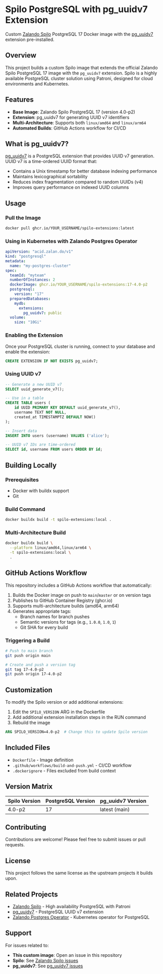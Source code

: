 # Spilo PostgreSQL with pg_uuidv7 Extension

Custom [Zalando Spilo](https://github.com/zalando/spilo) PostgreSQL 17 Docker image with the [pg_uuidv7](https://github.com/fboulnois/pg_uuidv7) extension pre-installed.

## Overview

This project builds a custom Spilo image that extends the official Zalando Spilo PostgreSQL 17 image with the `pg_uuidv7` extension. Spilo is a highly available PostgreSQL cluster solution using Patroni, designed for cloud environments and Kubernetes.

## Features

- **Base Image**: Zalando Spilo PostgreSQL 17 (version 4.0-p2)
- **Extension**: pg_uuidv7 for generating UUID v7 identifiers
- **Multi-Architecture**: Supports both `linux/amd64` and `linux/arm64`
- **Automated Builds**: GitHub Actions workflow for CI/CD

## What is pg_uuidv7?

[pg_uuidv7](https://github.com/fboulnois/pg_uuidv7) is a PostgreSQL extension that provides UUID v7 generation. UUID v7 is a time-ordered UUID format that:

- Contains a Unix timestamp for better database indexing performance
- Maintains lexicographical sortability
- Reduces index fragmentation compared to random UUIDs (v4)
- Improves query performance on indexed UUID columns

## Usage

### Pull the Image

```bash
docker pull ghcr.io/YOUR_USERNAME/spilo-extensions:latest
```

### Using in Kubernetes with Zalando Postgres Operator

```yaml
apiVersion: "acid.zalan.do/v1"
kind: "postgresql"
metadata:
  name: "my-postgres-cluster"
spec:
  teamId: "myteam"
  numberOfInstances: 2
  dockerImage: ghcr.io/YOUR_USERNAME/spilo-extensions:17-4.0-p2
  postgresql:
    version: "17"
  preparedDatabases:
    mydb:
      extensions:
        pg_uuidv7: public
  volume:
    size: "10Gi"
```

### Enabling the Extension

Once your PostgreSQL cluster is running, connect to your database and enable the extension:

```sql
CREATE EXTENSION IF NOT EXISTS pg_uuidv7;
```

### Using UUID v7

```sql
-- Generate a new UUID v7
SELECT uuid_generate_v7();

-- Use in a table
CREATE TABLE users (
    id UUID PRIMARY KEY DEFAULT uuid_generate_v7(),
    username TEXT NOT NULL,
    created_at TIMESTAMPTZ DEFAULT NOW()
);

-- Insert data
INSERT INTO users (username) VALUES ('alice');

-- UUID v7 IDs are time-ordered
SELECT id, username FROM users ORDER BY id;
```

## Building Locally

### Prerequisites

- Docker with buildx support
- Git

### Build Command

```bash
docker buildx build -t spilo-extensions:local .
```

### Multi-Architecture Build

```bash
docker buildx build \
  --platform linux/amd64,linux/arm64 \
  -t spilo-extensions:local \
  .
```

## GitHub Actions Workflow

This repository includes a GitHub Actions workflow that automatically:

1. Builds the Docker image on push to `main`/`master` or on version tags
2. Publishes to GitHub Container Registry (ghcr.io)
3. Supports multi-architecture builds (amd64, arm64)
4. Generates appropriate tags:
   - Branch names for branch pushes
   - Semantic versions for tags (e.g., `1.0.0`, `1.0`, `1`)
   - Git SHA for every build

### Triggering a Build

```bash
# Push to main branch
git push origin main

# Create and push a version tag
git tag 17-4.0-p2
git push origin 17-4.0-p2
```

## Customization

To modify the Spilo version or add additional extensions:

1. Edit the `SPILO_VERSION` ARG in the Dockerfile
2. Add additional extension installation steps in the RUN command
3. Rebuild the image

```dockerfile
ARG SPILO_VERSION=4.0-p2  # Change this to update Spilo version
```

## Included Files

- `Dockerfile` - Image definition
- `.github/workflows/build-and-push.yml` - CI/CD workflow
- `.dockerignore` - Files excluded from build context

## Version Matrix

| Spilo Version | PostgreSQL Version | pg_uuidv7 Version |
|---------------|-------------------|-------------------|
| 4.0-p2        | 17                | latest (main)     |

## Contributing

Contributions are welcome! Please feel free to submit issues or pull requests.

## License

This project follows the same license as the upstream projects it builds upon.

## Related Projects

- [Zalando Spilo](https://github.com/zalando/spilo) - High availability PostgreSQL with Patroni
- [pg_uuidv7](https://github.com/fboulnois/pg_uuidv7) - PostgreSQL UUID v7 extension
- [Zalando Postgres Operator](https://github.com/zalando/postgres-operator) - Kubernetes operator for PostgreSQL

## Support

For issues related to:

- **This custom image**: Open an issue in this repository
- **Spilo**: See [Zalando Spilo issues](https://github.com/zalando/spilo/issues)
- **pg_uuidv7**: See [pg_uuidv7 issues](https://github.com/fboulnois/pg_uuidv7/issues)

